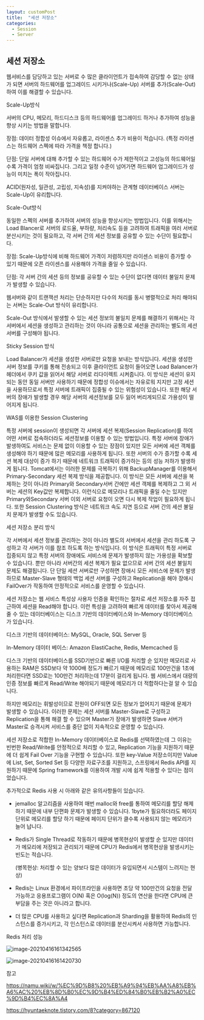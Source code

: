```yaml
---
layout: customPost
title:  "세션 저장소"
categories: 
  - Session
  - Server
---
```




## 세션 저장소

웹서비스를 담당하고 있는 서버로 수 많은 클라이언트가 접속하여 감당할 수 없는 상태가 되면 서버의 하드웨어를 업그레이드 시키거나(Scale-Up) 서버를 추가(Scale-Out)하여 이를 해결할 수 있습니다.

Scale-Up방식

서버의 CPU, 메모리, 하드디스크 등의 하드웨어를 업그레이드 하거나 추가하여 성능을 향상 시키는 방법을 말합니다. 

장점: 데이터 정합성 이슈에서 자유롭고, 라이센스 추가 비용이 적습니다. (특정 라이센스는 하드웨어 스펙에 따라 가격을 책정 합니다.)

단점: 단일 서버에 대해 추가할 수 있는  하드웨어 수가 제한적이고 고성능의 하드웨어일 수록 가격이 엄청 비싸집니다. 그리고 일정 수준이 넘어가면 하드웨어 업그레이드가 성능이 미치는 폭이 작아집니다.

ACID(원자성, 일관성, 고립성, 지속성)를 지켜야하는 관계형 데이터베이스 서버는 Scale-Up이 유리합니다.



Scale-Out방식

동일한 스펙의 서버를 추가하여 서버의 성능을 향상시키는 방법입니다. 이를 위해서는 Load Blancer로 서버의 로드율, 부하량, 처리속도 등을 고려하여 트래픽을 여러 서버로 분산시키는 것이 필요하고, 각 서버 간의 세션 정보를 공유할 수 있는 수단이 필요합니다.

장점: Scale-Up방식에 비해 하드웨어 가격이 저렴하지만 라이센스 비용이 증가할 수 있기 때문에 오픈 라이센스를 사용해야 가격을 줄일 수 있습니다.

단점: 각 서버 간의 세션 등의 정보를 공유할 수 있는 수단이 없다면 데이터 불일치 문제가 발생할 수 있습니다.

웹서버와 같이 트랜잭션 처리는 단순하지만 다수의 처리를 동시 병렬적으로 처리 해야되는 서버는 Scale-Out 방식이 유리합니다.



Scale-Out 방식에서 발생할 수 있는 세션 정보의 불일치 문제를 해결하기 위해서는 각 서버에서 세션을 생성하고 관리하는 것이 아니라 공통으로 세션을 관리하는 별도의 세션 서버를 구성해야 됩니다.

Sticky Session 방식

Load Balancer가 세션을 생성한 서버로만 요청을 보내는 방식입니다.  세션을 생성한 서버 정보를 쿠키를 통해 전송되고 이후 클라이언트 요청이 들어오면  Load Balancer가 헤더에서 쿠키 값을 읽어서 해당 서버로 리다이렉트 시켜줍니다.  이 방식은 세션이 유지되는 동안 동일 서버만 사용하기 때문에 정합성 이슈에서는 자유로워 지지만 고정 세션을 사용하므로서 특정 서버에 트래픽이 집중될 수 있는 위험성이 있습니다. 또한 해당 서버의 장애가 발생할 경우 해당 서버의 세션정보를 모두 잃어 버리게되므로 가용성이 떨어지게 됩니다.



WAS를 이용한 Session Clustering 

특정 서버에 session이 생성되면 각 서버에 세션 복제(Session Replication)를 하여 어떤 서버로 접속하더라도 세션정보를 이용할 수 있는 방법입니다. 특정 서버에 장애가 발생하여도 서비스는 문제 없이 이용할 수 있는 장점이 있지만 모든 서버에 세션 객체를 생성해야 하기 때문에 많은 메모리를 사용하게 됩니다. 또한 서버의 수가 증가할 수록 세션 복제 대상이 증가 하기 때문에 네트워크 트래픽이 증가하는 등의 성능 저하가 발생하게 됩니다. Tomcat에서는 이러한 문제를 극복하기 위해 BackupManager를 이용해서 Primary-Secondary 세션 복제 방식을 제공합니다. 이 방식은 모든 서버에 세션을 복제하는 것이 아니라 Primary와 Secondary서버 간에만 세션 객체를 복제하고 그 외 서버는 세션의 Key값만 복제합니다. 이런식으로 메모리나 트래픽을 줄일 수는 있지만 Primary와Secondary 서버 이외 서버로 요청이 오면 다시 복제 작업이 필요하게 됩니다. 또한 Session Clustering 방식은 네트워크 속도 지연 등으로 서버 간의 세션 불일치 문제가 발생할 수도 있습니다.



세션 저장소 분리 방식

각 서버에서 세션 정보를 관리하는 것이 아니라 별도의 서버에서 세션을 관리 하도록 구성하고 각 서버가 이를 참조 하도록 하는 방식입니다. 이 방식은 트래픽이 특정 서버로 집중되지 않고 특정 서버의 장애에도 서비스에 문제가 발생하지 않는 가용성을 확보할 수 있습니다. 뿐만 아니라 서버간의 세션 복제가 필요 없으므로 서버 간의 세션 불일치 문제도 해결됩니다. 단 단일 세션 서버로만 구성하면 장애시 모든 서비스에 문제가 발생하므로 Master-Slave 형태의 백업 세션 서버를 구성하고 Replication을 해야 장애시 FailOver가 작동하여 안정적으로 서비스를 운영할 수 있습니다.



세션 저장소는 웹 서비스 특성상 사용자 인증을 확인하는 절차로 세션 저장소를 자주 접근하여 세션을 Read해야 합니다. 이런 특성을 고려하여 빠르게 데이터를 찾아서 제공해줄 수 있는 데이터베이스는 디스크 기반의 데이터베이스와 In-Memory 데이터베이스가 있습니다.

디스크 기반의 데이터베이스: MySQL, Oracle, SQL Server 등

In-Memory 데이터 베이스: Amazon ElastiCache, Redis, Memcached 등



디스크 기반의 데이터베이스를 SSD기반으로 빠른 I/O를 처리할 순 있지만 메모리로 사용하는 RAM은 SSD보다 약 1000배 정도가 빠르기 때문에 메모리로 100만건을 1초에 처리한다면 SSD로는 100만건 처리하는데 17분이 걸리게 됩니다. 웹 서비스에서 대량의 인증 정보를 빠르게 Read/Write 해야되기 때문에  메모리가 더 적합하다는걸 알 수 있습니다.

하지만 메모리는 휘발성이므로 전원이 OFF되면 모든 정보가 없어지기 때문에 문제가 발생할 수 있습니다. 이러한 문제는 세션 서버를 Master-Slave로 구성하고 Replication을 통해 해결 할 수 있으며 Master가 장애가 발생하면 Slave 서버가 Master로 승격시켜 서비스를 중단 없이 지속적으로 운영할 수 있습니다.

세션 저장소로 적합한 In-Memory 데이터베이스로 Redis를 선택하였는데  그 이유는 빈번한 Read/Write를 안정적으로 처리할 수 있고, Replication 기능을 지원하기 때문에 더 쉽게 Fail Over 기능을 구현할 수 있습니다. 또한 key-Value 저장소이지만 Value에 List, Set, Sorted Set 등 다양한 자료구조를 지원하고, 스프링에서 Redis API를 지원하기 때문에 Spring framework를 이용하여 개발 시에 쉽게 적용할 수 있다는 점이었습니다.

추가적으로 Redis 사용 시 아래와 같은 유의사항들이 있습니다.

- jemalloc 알고리즘을 사용하여 매번 malloc와 free를 통하여 메모리를 할당 해제하기 때문에 내부 단편화 문제가 발생할 수 있습니다.  1byte가 필요하더라도 페이지 단위로 메모리를 할당 하기 때문에 페이지 단위가 클수록 사용되지 않는 메모리가 늘어 납니다. 

- Redis가 Single Thread로 작동하기 때문에 병목현상이 발생할 순 있지만 데이터가 메모리에 저장되고 관리되기 때문에 CPU가 Redis에서 병목현상을 발생시키는 빈도는 적습니다. 

  (병목현상: 처리할 수 있는 양보다 많은 데이터가 유입되면서 시스템이 느려지는 현상)

- Redis는 Linux 환경에서 파이프라인을 사용하면 초당 약 100만건의 요청을 전달 가능하고  응용프로그램이 O(N) 혹은 O(log(N)) 정도의 연산을 한다면 CPU에 큰 부담을 주는 것은 아니라고 합니다.

-  더 많은 CPU를 사용하고 싶다면 Replication과 Sharding을 활용하여 Redis의 인스턴스를 증가시키고, 각 인스턴스로 데이터를 분산시켜서 사용하면 가능합니다.



Redis 처리 성능

![image-20210416161342565](https://cdn.jsdelivr.net/gh/donghyeok-dev/donghyeok-dev.github.io@master/assets/images/posts/image-20210416161342565.png)

![image-20210416161420730](https://cdn.jsdelivr.net/gh/donghyeok-dev/donghyeok-dev.github.io@master/assets/images/posts/image-20210416161420730.png)

참고

https://namu.wiki/w/%EC%9D%B8%20%EB%A9%94%EB%AA%A8%EB%A6%AC%20%EB%8D%B0%EC%9D%B4%ED%84%B0%EB%B2%A0%EC%9D%B4%EC%8A%A4

https://hyuntaeknote.tistory.com/8?category=867120







